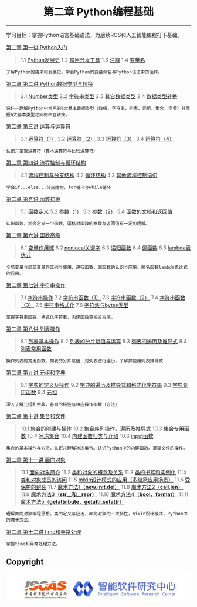 # <center>第二章 Python编程基础</center>

---

学习目标：掌握Python语言基础语法，为后续ROS和人工智能编程打下基础。

[第二章 第一讲  Python入门](https://github.com/YunxiangLuo/ros/tree/master/chapter2/class1)

> 1.1  [Python发展史](https://www.bilibili.com/video/BV1v7411m74m)
> 1.2  [常用开发工具](https://www.bilibili.com/video/BV1v7411m73v)
> 1.3  [注释](https://www.bilibili.com/video/BV1e7411m7qm)
> 1.4  [变量名](https://www.bilibili.com/video/BV1e7411m7s6)

```
了解Python的由来和发展史。学会Python的变量命名与Python语法中的注释。
```

[第二章 第二讲  Python数据类型与转换](https://github.com/YunxiangLuo/ros/tree/master/chapter2/class2)

> 2.1  [Number类型](https://www.bilibili.com/video/BV127411m7j3)
> 2.2  [字符串类型](https://www.bilibili.com/video/BV127411m7gH)
> 2.3  [其它数据类型](https://www.bilibili.com/video/BV1m7411m7x9)
> 2.4  [数据类型转换](https://www.bilibili.com/video/BV127411m7j3)


```
记住并理解Python中常用的6大基本数据类型（数值，字符串，列表，元组，集合，字典）并掌握6大基本类型之间的相互转换。
```

[第二章 第三讲 运算与运算符](https://github.com/YunxiangLuo/ros/tree/master/chapter2/class3)

> 3.1  [运算符（1）](https://www.bilibili.com/video/BV137411U7DF)
> 3.2  [运算符（2）](https://www.bilibili.com/video/BV157411U7gL)
> 3.3  [运算符（3）](https://www.bilibili.com/video/BV1V7411U7zo)
> 3.4  [运算符（4）](https://www.bilibili.com/video/BV1V7411U7W6)

```
认识并掌握运算符（算术运算符与比较运算符）
```

[第二章 第四讲 流程控制与循环结构](https://github.com/YunxiangLuo/ros/tree/master/chapter2/class4)

> 4.1  [流程控制与分支结构](https://www.bilibili.com/video/BV1d741117gR)
> 4.2  [循环结构](https://www.bilibili.com/video/BV1R741117C8)
> 4.3  [其他流程控制语句](https://www.bilibili.com/video/BV1R741117ou)

```
学会if...else...分支结构，for循环与while循环
```

[第二章 第五讲 函数初级](https://github.com/YunxiangLuo/ros/tree/master/chapter2/class5)

> 5.1  [函数定义](https://www.bilibili.com/video/BV1Q741117Kk)
> 5.2  [参数（1）](https://www.bilibili.com/video/BV1Q741117gt)
> 5.3  [参数（2）](https://www.bilibili.com/video/BV1Q7411175b)
> 5.4  [函数的文档和返回值](https://www.bilibili.com/video/BV1Q741117n4)

```
认识函数，学会定义一个函数，逼格对函数的参数与返回值有一定的理解。
```

[第二章 第六讲 函数高级](https://github.com/YunxiangLuo/ros/tree/master/chapter2/class6)

> 6.1  [变量作用域](https://www.bilibili.com/video/BV1D741117Sb)
> 6.2  [nonlocal关键字](https://www.bilibili.com/video/BV1D741117m6)
> 6.3  [递归函数](https://www.bilibili.com/video/BV1X741117zn)
> 6.4  [偏函数](https://www.bilibili.com/video/BV1X741117mB)
> 6.5  [lambda表达式](https://www.bilibili.com/video/BV1X741117Aa)

```
全局变量与局部变量的区别与使用，递归函数，偏函数的认识与应用。匿名函数lambda表达式的应用。
```

[第二章 第七讲 字符串操作](https://github.com/YunxiangLuo/ros/tree/master/chapter2/class7)

> 7.1  [字符串操作](https://www.bilibili.com/video/BV1n7411278w)
> 7.2  [字符串函数（1）](https://www.bilibili.com/video/BV1n741127KR)
> 7.3  [字符串函数（2）](https://www.bilibili.com/video/BV1n741127VS)
> 7.4  [字符串函数（3）](https://www.bilibili.com/video/BV1J741127YW)
> 7.5  [字符串格式化](https://www.bilibili.com/video/BV1gT4y157ZU)
> 7.6  [字符集与bytes类型](https://www.bilibili.com/video/BV1C7411274s)

```
掌握字符串函数，格式化字符串，内建函数等相关方法。
```

[第二章 第八讲 列表操作](https://github.com/YunxiangLuo/ros/tree/master/chapter2/class8)

> 8.1  [列表基本操作](https://www.bilibili.com/video/BV1h7411y74h/)
> 8.2  [列表的分片赋值与运算](https://www.bilibili.com/video/BV1h7411y7hd/)
> 8.3  [列表的遍历及推导式](https://www.bilibili.com/video/BV1h7411y77U/)
> 8.4  [列表常用函数](https://www.bilibili.com/video/BV187411y7Xe/)

```
操作列表的常用函数，列表的分片赋值，对列表进行遍历，了解并使用列表推导式
```
[第二章 第九讲 元组和字典](https://github.com/YunxiangLuo/ros/tree/master/chapter2/class9)

> 9.1  [字典的定义及操作](https://www.bilibili.com/video/BV1z7411y7Pt/)
> 9.2  [字典的遍历及推导式和格式化字符串](https://www.bilibili.com/video/BV1z7411y7Lp/)
> 9.3  [字典专用函数](https://www.bilibili.com/video/BV1r7411y7Ge/)
> 9.4  [元祖](https://www.bilibili.com/video/BV1r7411y7nH/)

```
深入了解元组和字典，各自的特性与相应操作函数（方法）
```
[第二章 第十讲 集合和文件](https://github.com/YunxiangLuo/ros/tree/master/chapter2/class10)

> 10.1  [集合的创建与操作](https://www.bilibili.com/video/BV197411y7QQ/)
> 10.2  [集合序列操作，遍历及推导式](https://www.bilibili.com/video/BV1d7411y7Rt/)
> 10.3  [集合专用函数](https://www.bilibili.com/video/BV1U7411y7Ra/)
> 10.4  [冰冻集合](https://www.bilibili.com/video/BV1Q7411y7F4/)
> 10.4  [内建函数归类与介绍](https://www.bilibili.com/video/BV1ua4y1t7BT)
> 10.6  [input函数](https://www.bilibili.com/video/BV1Qt4y1m7Pu)

```
集合的基本操作与方法。认识并理解冰冻集合。认识Python中的内建函数。掌握文件的操作。
```
[第二章 第十一讲 面向对象](https://github.com/YunxiangLuo/ros/tree/master/chapter2/class11)

> 11.1  [面向对象简介](https://www.bilibili.com/video/BV1c7411178E/)
> 11.2  [类和对象的概念及关系](https://www.bilibili.com/video/BV1c741117BG/)
> 11.3  [类的书写和实例化](https://www.bilibili.com/video/BV1c741117gH/)
> 11.4  [类和对象成员的访问](https://www.bilibili.com/video/BV1eA41187pN/)
> 11.5  [mixin设计模式的应用（多继承应用场景）](https://www.bilibili.com/video/BV1nz411b7cy/)
> 11.6  [受保护的封装](https://www.bilibili.com/video/BV1wT4y1G7nf/)
> 11.7  [魔术方法1（__new__,__init__,__del__）](https://www.bilibili.com/video/BV11k4y1d7HL)
> 11.8  [魔术方法2（__call__,__len__）](https://www.bilibili.com/video/BV1iC4y147iw)
> 11.9  [魔术方法3（__str__和__repr__）](https://www.bilibili.com/video/BV1rZ4y1j7pu)
> 11.10  [魔术方法4（__bool__，__format__）](https://www.bilibili.com/video/BV1R64y1M7Qe)
> 11.11  [魔术方法5（__getattribute__，__getattr__,__setattr__）
](https://www.bilibili.com/video/BV11K4y1C7TB)

```
理解面向对象编程思想。类的定义与应用，面向对象的三大特性，mixin设计模式，Python中的魔术方法。
```

[第二章 第十二讲 time和异常处理](https://github.com/YunxiangLuo/ros/tree/master/chapter2/class12)

```
掌握time和异常处理方法。
```
## Copyright

![Logo](../joint_logo.png)
